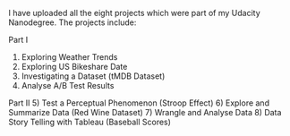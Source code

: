 I have uploaded all the eight projects which were part of my Udacity Nanodegree. The projects include:

Part I
1) Exploring Weather Trends
2) Exploring US Bikeshare Date
3) Investigating a Dataset (tMDB Dataset)
4) Analyse A/B Test Results

Part II
5) Test a Perceptual Phenomenon (Stroop Effect)
6) Explore and Summarize Data (Red Wine Dataset)
7) Wrangle and Analyse Data
8) Data Story Telling with Tableau (Baseball Scores)
